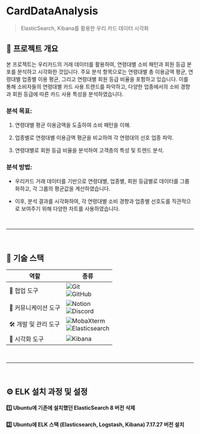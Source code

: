 # CardDataAnalysis
> ElasticSearch, Kibana를 활용한 우리 카드 데이터 시각화

## 📒 프로젝트 개요
본 프로젝트는 우리카드의 거래 데이터를 활용하여, 연령대별 소비 패턴과 회원 등급 분포를 분석하고 시각화한 것입니다. 주요 분석 항목으로는 연령대별 총 이용금액 평균, 연령대별 업종별 이용 평균, 그리고 연령대별 회원 등급 비율을 포함하고 있습니다. 이를 통해 소비자들의 연령대별 카드 사용 트렌드를 파악하고, 다양한 업종에서의 소비 경향과 회원 등급에 따른 카드 사용 특성을 분석하였습니다.

### **분석 목표**:
1. 연령대별 평균 이용금액을 도출하여 소비 패턴을 이해.

2. 업종별로 연령대별 이용금액 평균을 비교하여 각 연령대의 선호 업종 파악.
3. 연령대별로 회원 등급 비율을 분석하여 고객층의 특성 및 트렌드 분석.

### **분석 방법**:
- 우리카드 거래 데이터를 기반으로 연령대별, 업종별, 회원 등급별로 데이터를 그룹화하고, 각 그룹의 평균값을 계산하였습니다.

- 이후, 분석 결과를 시각화하여, 각 연령대별 소비 경향과 업종별 선호도를 직관적으로 보여주기 위해 다양한 차트를 사용하였습니다.

<br>

---

<br>

## 🔧 기술 스택

| **역할**            | **종류**                                                                                                              |
|----------------------|-----------------------------------------------------------------------------------------------------------------------|
| 🤝 협업 도구         | ![Git](https://img.shields.io/badge/git-%23F05033.svg?style=for-the-badge&logo=git&logoColor=white) <br> ![GitHub](https://img.shields.io/badge/github-%23121011.svg?style=for-the-badge&logo=github&logoColor=white) |
| 💬 커뮤니케이션 도구 | ![Notion](https://img.shields.io/badge/Notion-%23000000.svg?style=for-the-badge&logo=notion&logoColor=white)<br> ![Discord](https://img.shields.io/badge/Discord-%235865F2.svg?style=for-the-badge&logo=discord&logoColor=white)|
| 🛠️ 개발 및 관리 도구 | ![MobaXterm](https://img.shields.io/badge/mobaxterm-2C2E34.svg?style=for-the-badge&logo=mobaxterm&logoColor=white) <br> ![Elasticsearch](https://img.shields.io/badge/elasticsearch-%230377CC.svg?style=for-the-badge&logo=elasticsearch&logoColor=white)|
| :eyes: 시각화 도구 | ![Kibana](https://img.shields.io/badge/Kibana-E8478B.svg?&style=for-the-badge&logo=Kibana&logoColor=white)|

<br>

---

<br>

## ⚙️ ELK 설치 과정 및 설정
#### 1️⃣ Ubuntu에 기존에 설치했던 ElasticSearch 8 버전 삭제
#### 2️⃣ Ubuntu에 ELK 스택 (Elasticsearch, Logstash, Kibana) 7.17.27 버전 설치